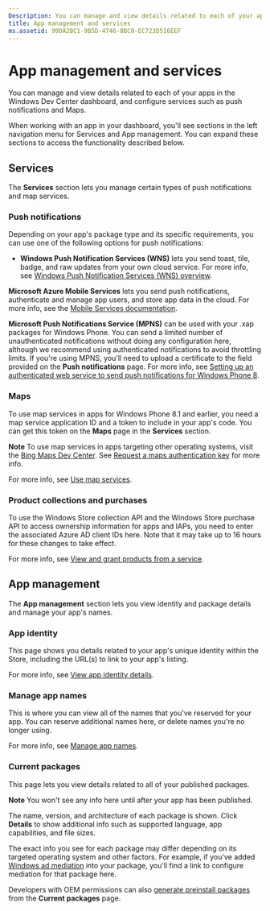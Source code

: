```yaml
---
Description: You can manage and view details related to each of your apps in the Windows Dev Center dashboard, and configure services such as push notifications and Maps.
title: App management and services
ms.assetid: 99DA2BC1-9B5D-4746-8BC0-EC723D516EEF
---
```


# App management and services

You can manage and view details related to each of your apps in the Windows Dev Center dashboard, and configure services such as push notifications and Maps.

When working with an app in your dashboard, you'll see sections in the left navigation menu for Services and App management. You can expand these sections to access the functionality described below.

## Services

The **Services** section lets you manage certain types of push notifications and map services.

### Push notifications

Depending on your app's package type and its specific requirements, you can use one of the following options for push notifications:

-   **Windows Push Notification Services (WNS)** lets you send toast, tile, badge, and raw updates from your own cloud service. For more info, see [Windows Push Notification Services (WNS) overview](https://msdn.microsoft.com/library/windows/apps/mt187203).

**Microsoft Azure Mobile Services** lets you send push notifications, authenticate and manage app users, and store app data in the cloud. For more info, see the [Mobile Services documentation](http://go.microsoft.com/fwlink/p/?LinkId=221116).

**Microsoft Push Notifications Service (MPNS)** can be used with your .xap packages for Windows Phone. You can send a limited number of unauthenticated notifications without doing any configuration here, although we recommend using authenticated notifications to avoid throttling limits. If you're using MPNS, you'll need to upload a certificate to the field provided on the **Push notifications** page. For more info, see [Setting up an authenticated web service to send push notifications for Windows Phone 8](http://go.microsoft.com/fwlink/p/?LinkId=528736).

### Maps

To use map services in apps for Windows Phone 8.1 and earlier, you need a map service application ID and a token to include in your app's code. You can get this token on the **Maps** page in the **Services** section.

**Note**  To use map services in apps targeting other operating systems, visit the [Bing Maps Dev Center](http://go.microsoft.com/fwlink/p/?LinkId=614880). See [Request a maps authentication key](https://msdn.microsoft.com/library/windows/apps/mt219694) for more info.

For more info, see [Use map services](use-map-services.md).

### Product collections and purchases

To use the Windows Store collection API and the Windows Store purchase API to access ownership information for apps and IAPs, you need to enter the associated Azure AD client IDs here. Note that it may take up to 16 hours for these changes to take effect.

For more info, see [View and grant products from a service](https://msdn.microsoft.com/library/windows/apps/mt609002).

## App management

The **App management** section lets you view identity and package details and manage your app's names.

### App identity

This page shows you details related to your app's unique identity within the Store, including the URL(s) to link to your app's listing.

For more info, see [View app identity details](view-app-identity-details.md).

### Manage app names

This is where you can view all of the names that you've reserved for your app. You can reserve additional names here, or delete names you're no longer using.

For more info, see [Manage app names](manage-app-names.md).

### Current packages

This page lets you view details related to all of your published packages.

**Note**  You won't see any info here until after your app has been published.

The name, version, and architecture of each package is shown. Click **Details** to show additional info such as supported language, app capabilities, and file sizes.

The exact info you see for each package may differ depending on its targeted operating system and other factors. For example, if you've added [Windows ad mediation](https://msdn.microsoft.com/library/windows/apps/mt219691) into your package, you'll find a link to configure mediation for that package here.

Developers with OEM permissions can also [generate preinstall packages](generate-preinstall-packages-for-oems.md) from the **Current packages** page.

 

 






<!--HONumber=Jun16_HO1-->


